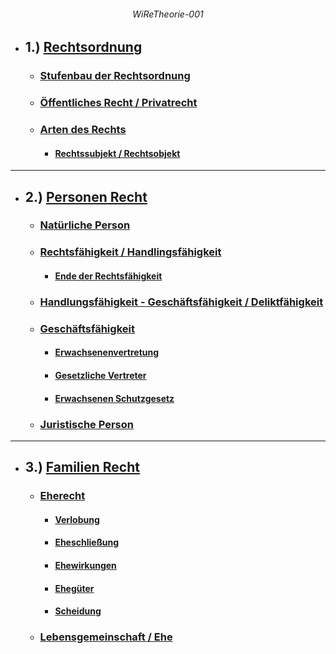 ###### <p align="center"> WiReTheorie-001 </p>

<div align="left">

- ## 1.) [Rechtsordnung](https://github.com/IxI-Enki/WiReTheorie-001/blob/master/RechtsOrdung.md#-rechtsordnung-)
  - ### [Stufenbau der Rechtsordnung](https://github.com/IxI-Enki/WiReTheorie-001/blob/master/RechtsOrdung.md#-stufenbau-der-rechtsordnung-)
  - ### [Öffentliches Recht / Privatrecht](https://github.com/IxI-Enki/WiReTheorie-001/blob/master/RechtsOrdung.md#-%C3%B6ffentliches-recht--privatrecht-)
  - ### [Arten des Rechts](https://github.com/IxI-Enki/WiReTheorie-001/blob/master/RechtsOrdung.md#-arten-des-rechts-)
    - #### [Rechtssubjekt / Rechtsobjekt](https://github.com/IxI-Enki/WiReTheorie-001/blob/master/RechtsOrdung.md#-rechtssubjekt--rechtsobjekt)

---

- ## 2.) [Personen Recht](https://github.com/IxI-Enki/WiReTheorie-001/blob/master/Personenrecht.md#-personenrecht-)
  - ### [Natürliche Person](https://github.com/IxI-Enki/WiReTheorie-001/blob/master/Personenrecht.md#-nat%C3%BCrliche-person-)
  - ### [Rechtsfähigkeit / Handlingsfähigkeit](https://github.com/IxI-Enki/WiReTheorie-001/blob/master/Personenrecht.md#-rechtsf%C3%A4higkeit--handlungsf%C3%A4higkeit-)
    - #### [Ende der Rechtsfähigkeit](https://github.com/IxI-Enki/WiReTheorie-001/blob/master/Personenrecht.md#-ende-der-rechtsf%C3%A4higkeit-)
  - ### [Handlungsfähigkeit - Geschäftsfähigkeit / Deliktfähigkeit](https://github.com/IxI-Enki/WiReTheorie-001/blob/master/Personenrecht.md#-handlungsf%C3%A4hikeit-)
  - ### [Geschäftsfähigkeit](https://github.com/IxI-Enki/WiReTheorie-001/blob/master/Personenrecht.md#-gesch%C3%A4ftsf%C3%A4higkeit-)
    - #### [Erwachsenenvertretung](https://github.com/IxI-Enki/WiReTheorie-001/blob/master/Personenrecht.md#-erwachsenen-vertretung-)
    - #### [Gesetzliche Vertreter](https://github.com/IxI-Enki/WiReTheorie-001/blob/master/Personenrecht.md#-gesetzliche-vertreter-)
    - #### [Erwachsenen Schutzgesetz](https://github.com/IxI-Enki/WiReTheorie-001/blob/master/Personenrecht.md#-erwachsenen-schutzgesetz-)
  - ### [Juristische Person](https://github.com/IxI-Enki/WiReTheorie-001/blob/master/Personenrecht.md#-juristische-person-)
---

- ## 3.) [Familien Recht](https://github.com/IxI-Enki/WiReTheorie-001/blob/master/FamilienRecht.md#-familienrecht-)
  - ### [Eherecht](https://github.com/IxI-Enki/WiReTheorie-001/blob/master/FamilienRecht.md#-eherecht-)
    - #### [Verlobung](https://github.com/IxI-Enki/WiReTheorie-001/blob/master/FamilienRecht.md#-verlobung-)
    - #### [Eheschließung](https://github.com/IxI-Enki/WiReTheorie-001/blob/master/FamilienRecht.md#-eheschlie%C3%9Fung-)
    - #### [Ehewirkungen](https://github.com/IxI-Enki/WiReTheorie-001/blob/master/FamilienRecht.md#-ehewirkungen-)
    - #### [Ehegüter](https://github.com/IxI-Enki/WiReTheorie-001/blob/master/FamilienRecht.md#--eheg%C3%BCter-)
    - #### [Scheidung](https://github.com/IxI-Enki/WiReTheorie-001/blob/master/FamilienRecht.md#-scheidung-)   
  - ### [Lebensgemeinschaft / Ehe](https://github.com/IxI-Enki/WiReTheorie-001/blob/master/FamilienRecht.md#-lebensgemeinschaft--ehe-)

<!---
</div>
<div align="right">
  
<details>
  <summary>click für Übung</summary>

  <img src="./img/uebung001.png" alt="uebung1" width=70%>

</details>
</div>

--->
